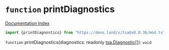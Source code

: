 # `function` printDiagnostics

[Documentation Index](../README.md)

```ts
import {printDiagnostics} from "https://deno.land/x/tsa@v0.0.36/mod.ts"
```

`function` printDiagnostics(diagnostics: readonly [tsa.Diagnostic](../interface.Diagnostic/README.md)\[]): `void`

